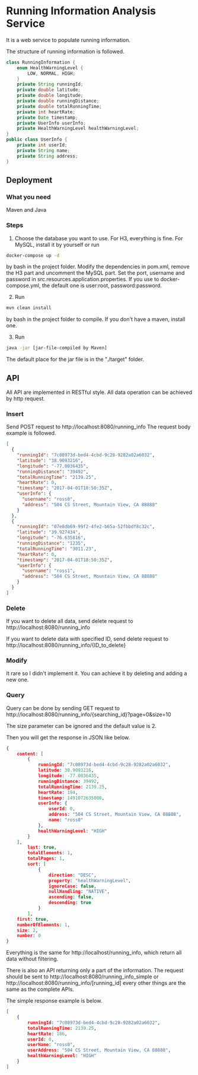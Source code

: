 # Running Information Analysis Service

It is a web service to populate running information.

The structure of running information is followed.
```java
class RunningInformation {
    enum HealthWarningLevel {
        LOW, NORMAL, HIGH;
    }
    private String runningId;
    private double latitude;
    private double longitude;
    private double runningDistance;
    private double totalRunningTime;
    private int heartRate;
    private Date timestamp;
    private UserInfo userInfo;
    private HealthWarningLevel healthWarningLevel;
}
public class UserInfo {
    private int userId;
    private String name;
    private String address;
}
```
## Deployment

### What you need

Maven and Java

### Steps

1. Choose the database you want to use. For H3, everything is fine. For MySQL, install it by yourself or run 
```bash
docker-compose up -d
```
by bash in the project folder. Modify the dependencies in pom.xml, remove the H3 part and uncomment the MySQL part. Set the port, username and password in src.resources.application.properties. If you use to docker-compose.yml, the default one is user:root, password:password.

2. Run
```bash
mvn clean install
```
by bash in the project folder to compile. If you don't have a maven, install one.

3. Run
```bash
java -jar [jar-file-compiled by Maven]
```
The default place for the jar file is in the "./target" folder.

## API

All API are implemented in RESTful style. All data operation can be achieved by http request.

### Insert

Send POST request to http://localhost:8080/running_info
The request body example is followed.
```json
[
  {
    "runningId": "7c08973d-bed4-4cbd-9c28-9282a02a6032",
    "latitude": "38.9093216",
    "longitude": "-77.0036435",
    "runningDistance": "39492",
    "totalRunningTime": "2139.25",
    "heartRate": 0,
    "timestamp": "2017-04-01T18:50:35Z",
    "userInfo": {
      "username": "ross0",
      "address": "504 CS Street, Mountain View, CA 88888"
    }
  },
  {
    "runningId": "07e8db69-99f2-4fe2-b65a-52fbbdf8c32c",
    "latitude": "39.927434",
    "longitude": "-76.635816",
    "runningDistance": "1235",
    "totalRunningTime": "3011.23",
    "heartRate": 0,
    "timestamp": "2017-04-01T18:50:35Z",
    "userInfo": {
      "username": "ross1",
      "address": "504 CS Street, Mountain View, CA 88888"
    }
  }
]
```

### Delete

If you want to delete all data, send delete request to http://localhost:8080/running_info

If you want to delete data with specified ID, send delete request to http://localhost:8080/running_info/{ID_to_delete}

### Modify

It rare so I didn't implement it. You can achieve it by deleting and adding a new one.

### Query

Query can be done by sending GET request to http://localhost:8080/running_info/{searching_id}?page=0&size=10

The size parameter can be ignored and the default value is 2.

Then you will get the response in JSON like below.

```json
{
    content: [
        {
            runningId: "7c08973d-bed4-4cbd-9c28-9282a02a6032",
            latitude: 38.9093216,
            longitude: -77.0036435,
            runningDistance: 39492,
            totalRunningTime: 2139.25,
            heartRate: 194,
            timestamp: 1491072635000,
            userInfo: {
                userId: 0,
                address: "504 CS Street, Mountain View, CA 88888",
                name: "ross0"
            },
            healthWarningLevel: "HIGH"
        }
    ],
        last: true,
        totalElements: 1,
        totalPages: 1,
        sort: [
            {
                direction: "DESC",
                property: "healthWarningLevel",
                ignoreCase: false,
                nullHandling: "NATIVE",
                ascending: false,
                descending: true
            }
        ],
    first: true,
    numberOfElements: 1,
    size: 2,
    number: 0
}
```
Everything is the same for http://localhost/running_info, which return all data without filtering.

There is also an API returning only a part of the information. The request should be sent to http://localhost:8080/running_info_simple or http://localhost:8080/running_info/[running_id] every other things are the same as the complete APIs.

The simple response example is below.
```json
[
    {
        runningId: "7c08973d-bed4-4cbd-9c28-9282a02a6032",
        totalRunningTime: 2139.25,
        heartRate: 186,
        userId: 0,
        userName: "ross0",
        userAddress: "504 CS Street, Mountain View, CA 88888",
        healthWarningLevel: "HIGH"
    }
]
```